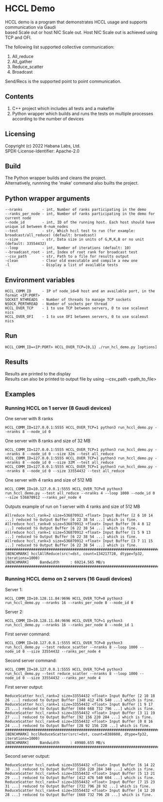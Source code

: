 # HCCL Demo
HCCL demo is a program that demonstrates HCCL usage and supports communication via Gaudi<br />
based Scale out or host NIC Scale out. Host NIC Scale out is achieved using TCP and OFI.<br />

The following list supported collective communication:
1. All_reduce
2. All_gather
3. Reduce_scatter
4. Broadcast

Send/Recs is the supported point to point communication.

## Contents
1. C++ project which includes all tests and a makefile
2. Python wrapper which builds and runs the tests on multiple processes according to the number of devices

## Licensing
Copyright (c) 2022 Habana Labs, Ltd.<br />
SPDX-License-Identifier: Apache-2.0

## Build
The Python wrapper builds and cleans the project.<br />
Alternatively, runnning the 'make' command also builts the project.

## Python wrapper arguments
    --nranks         - int, Number of ranks participating in the demo
    --ranks_per_node - int, Number of ranks participating in the demo for current node
    --node_id        - int, ID of the running host. Each host should have unique id between 0-num_nodes
    --test           - str, Which hccl test to run (for example: broadcast/all_reduce) (default: broadcast)
    --size           - str, Data size in units of G,M,K,B or no unit (default: 33554432)
    --loop           - int, Number of iterations (default: 10)
    --broadcast_root - int, Index of root rank for broadcast test
    --csv_path       - str, Path to a file for results output
    -clean           - Clear old executable and compile a new one
    -l               - Display a list of available tests

## Environment variables
    HCCL_COMM_ID     - IP of node_id=0 host and an available port, in the format <IP:PORT>
    SOCKET_NTHREADS  - Number of threads to manage TCP sockets
    NSOCK_PERTHREAD  - Number of sockets per thread
    HCCL_OVER_TCP    - 1 to use TCP between servers, 0 to use scaleout nics
    HCCL_OVER_OFI    - 1 to use OFI between servers, 0 to use scaleout nics

## Run
    HCCL_COMM_ID=<IP:PORT> HCCL_OVER_TCP={0,1} ./run_hcl_demo.py [options]

## Results
Results are printed to the display<br />
Results can also be printed to output file by using --csv_path <path_to_file>

## Examples
### Running HCCL on 1 server (8 Gaudi devices)
One server with 8 ranks

    HCCL_COMM_ID=127.0.0.1:5555 HCCL_OVER_TCP=1 python3 run_hccl_demo.py --nranks 8 --node_id 0

One server with 8 ranks and size of 32 MB

    HCCL_COMM_ID=127.0.0.1:5555 HCCL_OVER_TCP=1 python3 run_hccl_demo.py --nranks 8 --node_id 0 --size 32m --test all_reduce
    HCCL_COMM_ID=127.0.0.1:5555 HCCL_OVER_TCP=1 python3 run_hccl_demo.py --nranks 8 --node_id 0 --size 32M --test all_reduce
    HCCL_COMM_ID=127.0.0.1:5555 HCCL_OVER_TCP=1 python3 run_hccl_demo.py --nranks 8 --node_id 0 --size 33554432 --test all_reduce
    
One server with 4 ranks and size of 512 MB

    HCCL_COMM_ID=10.127.0.0.1:5555 HCCL_OVER_TCP=0 python3 run_hccl_demo.py --test all_reduce --nranks 4 --loop 1000 --node_id 0 --size 536870912 --ranks_per_node 4

Outputs example of run on 1 server with 4 ranks and size of 512 MB

    Allreduce hccl_rank=2 size=536870912 <float> Input Buffer [2 6 10 14 ...] reduced to Output Buffer [6 22 38 54 ...] which is fine.
    Allreduce hccl_rank=0 size=536870912 <float> Input Buffer [0 4 8 12 ...] reduced to Output Buffer [6 22 38 54 ...] which is fine.
    Allreduce hccl_rank=1 size=536870912 <float> Input Buffer [1 5 9 13 ...] reduced to Output Buffer [6 22 38 54 ...] which is fine.
    Allreduce hccl_rank=3 size=536870912 <float> Input Buffer [3 7 11 15 ...] reduced to Output Buffer [6 22 38 54 ...] which is fine.
    #################################################################################
    [BENCHMARK] hcclAllReduce(src!=dst, count=134217728, dtype=fp32, iterations=1000)
    [BENCHMARK]     Bandwidth     : 69214.565 MB/s
    #################################################################################

### Running HCCL demo on 2 servers (16 Gaudi devices)

Server 1:

    HCCL_COMM_ID=10.128.11.84:9696 HCCL_OVER_TCP=0 python3 run_hccl_demo.py --nranks 16 --ranks_per_node 8 --node_id 0
    
Server 2:

    HCCL_COMM_ID=10.128.11.84:9696 HCCL_OVER_TCP=1 python3 run_hccl_demo.py --nranks 16 --ranks_per_node 8 --node_id 1

First server command:
    
    HCCL_COMM_ID=10.127.0.0.1:5555 HCCL_OVER_TCP=0 python3 run_hccl_demo.py --test reduce_scatter --nranks 8 --loop 1000 --node_id 0 --size 33554432 --ranks_per_node 4
   
Second server command:

    HCCL_COMM_ID=10.127.0.0.1:5555 HCCL_OVER_TCP=0 python3 run_hccl_demo.py --test reduce_scatter --nranks 8 --loop 1000 --node_id 0 --size 33554432 --ranks_per_node 4

First server output:
    
    ReduceScatter hccl_rank=2 size=33554432 <float> Input Buffer [2 10 18 26 ...] reduced to Output Buffer [348 412 476 540 ...] which is fine.
    ReduceScatter hccl_rank=1 size=33554432 <float> Input Buffer [1 9 17 25 ...] reduced to Output Buffer [604 668 732 796 ...] which is fine.
    ReduceScatter hccl_rank=3 size=33554432 <float> Input Buffer [3 11 19 27 ...] reduced to Output Buffer [92 156 220 284 ...] which is fine.
    ReduceScatter hccl_rank=0 size=33554432 <float> Input Buffer [0 8 16 24 ...] reduced to Output Buffer [28 92 156 220 ...] which is fine.
    ###################################################################################
    [BENCHMARK] hcclReduceScatter(src!=dst, count=8388608, dtype=fp32, iterations=1000)
    [BENCHMARK]     Bandwidth     : 49980.655 MB/s
    ###################################################################################

Second server output:
    
    ReduceScatter hccl_rank=6 size=33554432 <float> Input Buffer [6 14 22 30 ...] reduced to Output Buffer [156 220 284 348 ...] which is fine.
    ReduceScatter hccl_rank=5 size=33554432 <float> Input Buffer [5 13 21 29 ...] reduced to Output Buffer [412 476 540 604 ...] which is fine.
    ReduceScatter hccl_rank=7 size=33554432 <float> Input Buffer [7 15 23 31 ...] reduced to Output Buffer [732 796 28 92 ...] which is fine.
    ReduceScatter hccl_rank=4 size=33554432 <float> Input Buffer [4 12 20 28 ...] reduced to Output Buffer [668 732 796 28 ...] which is fine.
